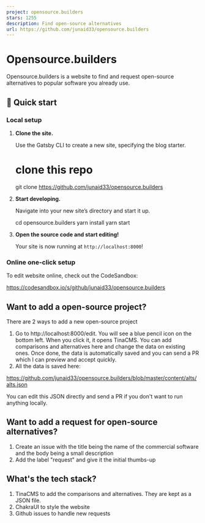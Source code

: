 ```yaml
---
project: opensource.builders
stars: 1255
description: Find open-source alternatives
url: https://github.com/junaid33/opensource.builders
---
```


Opensource.builders
===================

Opensource.builders is a website to find and request open-source alternatives to popular software you already use.

🚀 Quick start
--------------

### Local setup

1.  **Clone the site.**
    
    Use the Gatsby CLI to create a new site, specifying the blog starter.
    
    # clone this repo
    git clone https://github.com/junaid33/opensource.builders
    
2.  **Start developing.**
    
    Navigate into your new site’s directory and start it up.
    
    cd opensource.builders
    yarn install
    yarn start
    
3.  **Open the source code and start editing!**
    
    Your site is now running at `http://localhost:8000`!
    

### Online one-click setup

To edit website online, check out the CodeSandbox:

https://codesandbox.io/s/github/junaid33/opensource.builders

Want to add a open-source project?
----------------------------------

There are 2 ways to add a new open-source project

1.  Go to http://localhost:8000/edit. You will see a blue pencil icon on the bottom left. When you click it, it opens TinaCMS. You can add comparisons and alternatives here and change the data on existing ones. Once done, the data is automatically saved and you can send a PR which I can preview and accept quickly.
2.  All the data is saved here:

https://github.com/junaid33/opensource.builders/blob/master/content/alts/alts.json

You can edit this JSON directly and send a PR if you don't want to run anything locally.

Want to add a request for open-source alternatives?
---------------------------------------------------

1.  Create an issue with the title being the name of the commercial software and the body being a small description
2.  Add the label "request" and give it the initial thumbs-up

What's the tech stack?
----------------------

1.  TinaCMS to add the comparisons and alternatives. They are kept as a JSON file.
2.  ChakraUI to style the website
3.  Github issues to handle new requests
